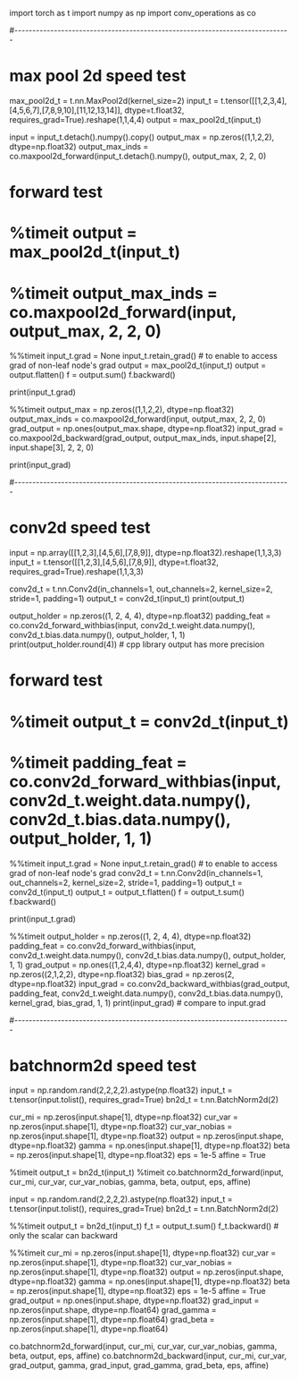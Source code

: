 import torch as t
import numpy as np
import conv_operations as co


#-----------------------------------------------------------------------------
# max pool 2d speed test
max_pool2d_t = t.nn.MaxPool2d(kernel_size=2)
input_t = t.tensor([[1,2,3,4],[4,5,6,7],[7,8,9,10],[11,12,13,14]], dtype=t.float32, requires_grad=True).reshape(1,1,4,4)
output = max_pool2d_t(input_t)

input = input_t.detach().numpy().copy()
output_max = np.zeros((1,1,2,2), dtype=np.float32)
output_max_inds =  co.maxpool2d_forward(input_t.detach().numpy(), output_max, 2, 2, 0)

# forward test
# %timeit output = max_pool2d_t(input_t)
# %timeit output_max_inds =  co.maxpool2d_forward(input, output_max, 2, 2, 0)

%%timeit 
input_t.grad = None
input_t.retain_grad()   # to enable to access grad of non-leaf node's grad
output = max_pool2d_t(input_t)
output = output.flatten()
f = output.sum()
f.backward()


print(input_t.grad)


%%timeit 
output_max = np.zeros((1,1,2,2), dtype=np.float32)
output_max_inds =  co.maxpool2d_forward(input, output_max, 2, 2, 0)
grad_output = np.ones(output_max.shape, dtype=np.float32)
input_grad = co.maxpool2d_backward(grad_output, output_max_inds, input.shape[2], input.shape[3], 2, 2, 0)

print(input_grad)


#-----------------------------------------------------------------------------
# conv2d speed test
input = np.array([[1,2,3],[4,5,6],[7,8,9]], dtype=np.float32).reshape(1,1,3,3)
input_t = t.tensor([[1,2,3],[4,5,6],[7,8,9]], dtype=t.float32, requires_grad=True).reshape(1,1,3,3)

conv2d_t = t.nn.Conv2d(in_channels=1, out_channels=2, kernel_size=2, stride=1, padding=1)
output_t = conv2d_t(input_t)
print(output_t)

output_holder = np.zeros((1, 2, 4, 4), dtype=np.float32)
padding_feat = co.conv2d_forward_withbias(input, conv2d_t.weight.data.numpy(), conv2d_t.bias.data.numpy(), output_holder, 1, 1)
print(output_holder.round(4))   # cpp library output has more precision

# forward test
# %timeit output_t = conv2d_t(input_t)
# %timeit padding_feat = co.conv2d_forward_withbias(input, conv2d_t.weight.data.numpy(), conv2d_t.bias.data.numpy(), output_holder, 1, 1)


%%timeit
input_t.grad = None
input_t.retain_grad()   # to enable to access grad of non-leaf node's grad
conv2d_t = t.nn.Conv2d(in_channels=1, out_channels=2, kernel_size=2, stride=1, padding=1)
output_t = conv2d_t(input_t)
output_t = output_t.flatten()
f = output_t.sum()
f.backward()


print(input_t.grad)


%%timeit
output_holder = np.zeros((1, 2, 4, 4), dtype=np.float32)
padding_feat = co.conv2d_forward_withbias(input, conv2d_t.weight.data.numpy(), conv2d_t.bias.data.numpy(), output_holder, 1, 1)
grad_output = np.ones((1,2,4,4), dtype=np.float32)
kernel_grad = np.zeros((2,1,2,2), dtype=np.float32)
bias_grad = np.zeros(2, dtype=np.float32)
input_grad = co.conv2d_backward_withbias(grad_output, padding_feat, conv2d_t.weight.data.numpy(), conv2d_t.bias.data.numpy(), kernel_grad, bias_grad, 1, 1)
print(input_grad)          # compare to input.grad

#-----------------------------------------------------------------------------
# batchnorm2d speed test
input = np.random.rand(2,2,2,2).astype(np.float32)
input_t = t.tensor(input.tolist(), requires_grad=True)
bn2d_t = t.nn.BatchNorm2d(2)

cur_mi = np.zeros(input.shape[1], dtype=np.float32) 
cur_var = np.zeros(input.shape[1], dtype=np.float32)
cur_var_nobias = np.zeros(input.shape[1], dtype=np.float32)
output = np.zeros(input.shape, dtype=np.float32)
gamma = np.ones(input.shape[1], dtype=np.float32)
beta = np.zeros(input.shape[1], dtype=np.float32)
eps = 1e-5
affine = True

%timeit output_t = bn2d_t(input_t)
%timeit co.batchnorm2d_forward(input, cur_mi, cur_var, cur_var_nobias, gamma, beta, output, eps, affine)


input = np.random.rand(2,2,2,2).astype(np.float32)
input_t = t.tensor(input.tolist(), requires_grad=True)
bn2d_t = t.nn.BatchNorm2d(2)

%%timeit
output_t = bn2d_t(input_t)
f_t = output_t.sum()
f_t.backward()     # only the scalar can backward


%%timeit
cur_mi = np.zeros(input.shape[1], dtype=np.float32) 
cur_var = np.zeros(input.shape[1], dtype=np.float32)
cur_var_nobias = np.zeros(input.shape[1], dtype=np.float32)
output = np.zeros(input.shape, dtype=np.float32)
gamma = np.ones(input.shape[1], dtype=np.float32)
beta = np.zeros(input.shape[1], dtype=np.float32)
eps = 1e-5
affine = True
grad_output = np.ones(input.shape, dtype=np.float32)
grad_input = np.zeros(input.shape, dtype=np.float64)
grad_gamma = np.zeros(input.shape[1], dtype=np.float64)
grad_beta = np.zeros(input.shape[1], dtype=np.float64)

co.batchnorm2d_forward(input, cur_mi, cur_var, cur_var_nobias, gamma, beta, output, eps, affine)
co.batchnorm2d_backward(input, cur_mi, cur_var, grad_output, gamma, grad_input, grad_gamma, grad_beta, eps, affine)
